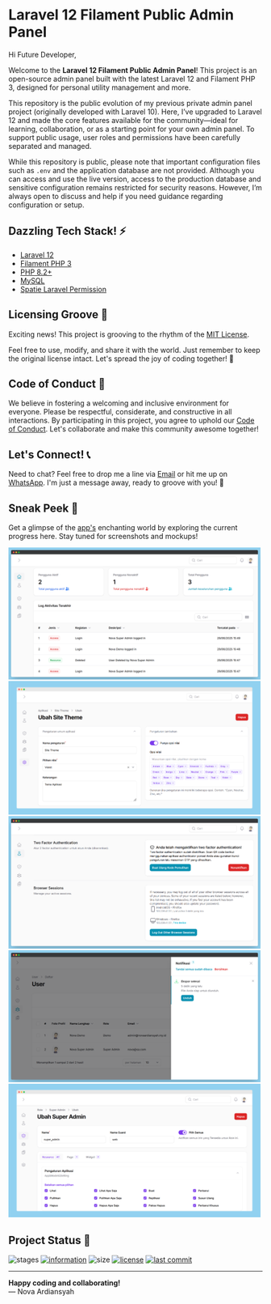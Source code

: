 # Laravel 12 Filament Public Admin Panel

Hi Future Developer,

Welcome to the **Laravel 12 Filament Public Admin Panel**! This project is an open-source admin panel built with the latest Laravel 12 and Filament PHP 3, designed for personal utility management and more.

This repository is the public evolution of my previous private admin panel project (originally developed with Laravel 10). Here, I’ve upgraded to Laravel 12 and made the core features available for the community—ideal for learning, collaboration, or as a starting point for your own admin panel. To support public usage, user roles and permissions have been carefully separated and managed.

While this repository is public, please note that important configuration files such as `.env` and the application database are not provided. Although you can access and use the live version, access to the production database and sensitive configuration remains restricted for security reasons. However, I’m always open to discuss and help if you need guidance regarding configuration or setup.

## Dazzling Tech Stack! ⚡

- [Laravel 12](https://laravel.com/)
- [Filament PHP 3](https://filamentphp.com/)
- [PHP 8.2+](https://www.php.net/)
- [MySQL](https://www.mysql.com/)
- [Spatie Laravel Permission](https://spatie.be/docs/laravel-permission/v6/introduction)

## Licensing Groove 🕺

Exciting news! This project is grooving to the rhythm of the [MIT License](LICENSE).

Feel free to use, modify, and share it with the world. Just remember to keep the original license intact. Let's spread the joy of coding together! 🚀

## Code of Conduct 🤝

We believe in fostering a welcoming and inclusive environment for everyone. Please be respectful, considerate, and constructive in all interactions. By participating in this project, you agree to uphold our [Code of Conduct](CODE_OF_CONDUCT.md). Let's collaborate and make this community awesome together!

## Let's Connect! 📞

Need to chat? Feel free to drop me a line via [Email](mailto:novaardiansyah78@gmail.com) or hit me up on [WhatsApp](https://wa.me/6289506668480?text=Hi%20Nova,%20I%20have%20a%20question%20about%20your%20project%20on%20GitHub:%20https://github.com/novaardiansyah/filament-laravel-12). I'm just a message away, ready to groove with you! 📩

## Sneak Peek 🌟

Get a glimpse of the [app's](https://laravel-12.novaardiansyah.my.id) enchanting world by exploring the current progress here. Stay tuned for screenshots and mockups!

<img src="./public/preview/image-1.png" width="500" />
<img src="./public/preview/image-5.png" width="500" />
<img src="./public/preview/image-3.png" width="500" />
<img src="./public/preview/image-4.png" width="500" />
<img src="./public/preview/image-6.png" width="500" />

## Project Status 🚀 

![stages](https://img.shields.io/badge/stages-development-informational)
[![information](https://img.shields.io/badge/information-references-informational)](references.json)
![size](https://img.shields.io/github/repo-size/novaardiansyah/filament-laravel-12?label=size&color=informational)
[![license](https://img.shields.io/badge/license-MIT-blue.svg)](LICENSE)
[![last commit](https://img.shields.io/github/last-commit/novaardiansyah/filament-laravel-12?label=last%20commit&color=informational)](commits/main)

---

**Happy coding and collaborating!**  
— Nova Ardiansyah
